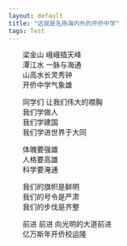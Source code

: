 ```yaml
---
layout: default
title: "这就是名扬海内外的开侨中学"
tags: Test
---
```


　　梁金山 峨峨插天峰  
　　潭江水 一脉与海通  
　　山高水长灵秀钟  
　　开侨中学气象雄  
  
　　同学们 让我们伟大的襟胸  
　　我们学做人  
　　我们学建国  
　　我们学进世界于大同  
  
　　体魄要强雄  
　　人格要高雄  
　　科学要淹通  

　　我们的旗帜是鲜明  
　　我们的号令是严肃  
　　我们的步伐是齐整  

　　前进 前进 向光明的大道前进  
　　亿万斯年开侨校运隆  
  
